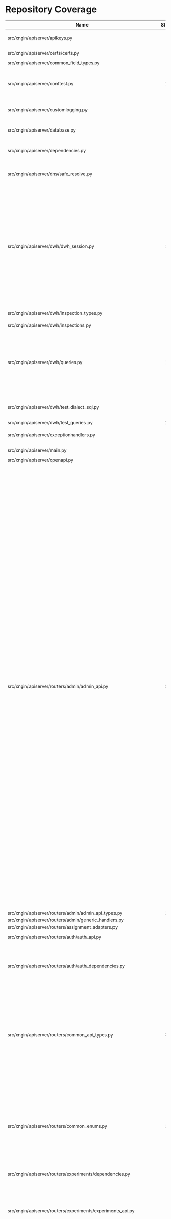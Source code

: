 # Repository Coverage



| Name                                                                 |    Stmts |     Miss |   Cover |   Missing |
|--------------------------------------------------------------------- | -------: | -------: | ------: | --------: |
| src/xngin/apiserver/apikeys.py                                       |       39 |        8 |     79% |35, 37-41, 72-75 |
| src/xngin/apiserver/certs/certs.py                                   |       16 |        9 |     44% |21-25, 39-46 |
| src/xngin/apiserver/common\_field\_types.py                          |       12 |        1 |     92% |        13 |
| src/xngin/apiserver/conftest.py                                      |      178 |        8 |     96% |72, 94-96, 106, 145, 147, 151 |
| src/xngin/apiserver/customlogging.py                                 |       54 |        5 |     91% |41-42, 47, 62-63 |
| src/xngin/apiserver/database.py                                      |       61 |       16 |     74% |28, 42, 59, 65, 72, 93-109 |
| src/xngin/apiserver/dependencies.py                                  |       27 |        9 |     67% |22, 49, 52-56, 61-63 |
| src/xngin/apiserver/dns/safe\_resolve.py                             |       44 |        9 |     80% |28-29, 33-34, 47, 74, 77, 82-83 |
| src/xngin/apiserver/dwh/dwh\_session.py                              |      179 |       77 |     57% |37, 43, 71-76, 79, 142, 150, 167-178, 185-246, 272-274, 289, 342-349, 352, 356-362, 380, 414-421, 429 |
| src/xngin/apiserver/dwh/inspection\_types.py                         |       61 |        5 |     92% |41, 61, 85, 96, 104 |
| src/xngin/apiserver/dwh/inspections.py                               |       28 |        1 |     96% |        65 |
| src/xngin/apiserver/dwh/queries.py                                   |      166 |       28 |     83% |124-167, 183, 195, 244, 283, 335, 356, 375, 384, 386, 403 |
| src/xngin/apiserver/dwh/test\_dialect\_sql.py                        |       77 |        6 |     92% |535, 549, 552-557 |
| src/xngin/apiserver/dwh/test\_queries.py                             |      224 |        1 |     99% |       216 |
| src/xngin/apiserver/exceptionhandlers.py                             |       45 |        9 |     80% |30, 36, 46, 56-61, 83 |
| src/xngin/apiserver/main.py                                          |       30 |        3 |     90% | 19-21, 47 |
| src/xngin/apiserver/openapi.py                                       |       20 |        9 |     55% |     19-68 |
| src/xngin/apiserver/routers/admin/admin\_api.py                      |      503 |      256 |     49% |162, 235-240, 267-272, 297-302, 316-320, 333-339, 362, 384, 395, 410-423, 443-453, 485-502, 520-537, 572-584, 588-601, 623-643, 660-679, 694-700, 717-727, 759-770, 798-824, 835-853, 863-867, 886-893, 899-907, 929-943, 957, 1011-1021, 1036-1123, 1135, 1150-1175, 1202-1208, 1262-1267, 1322-1337, 1362-1395, 1454, 1481-1482, 1496-1497, 1508, 1520-1528, 1539-1545, 1562-1569, 1601-1612, 1653-1679, 1692-1696 |
| src/xngin/apiserver/routers/admin/admin\_api\_types.py               |      144 |        2 |     99% |    31, 33 |
| src/xngin/apiserver/routers/admin/generic\_handlers.py               |       24 |       14 |     42% |     41-59 |
| src/xngin/apiserver/routers/assignment\_adapters.py                  |       44 |        1 |     98% |       159 |
| src/xngin/apiserver/routers/auth/auth\_api.py                        |       32 |       10 |     69% |26, 30, 61-84 |
| src/xngin/apiserver/routers/auth/auth\_dependencies.py               |       96 |       47 |     51% |56, 71-79, 86-117, 137, 144-187, 218-220 |
| src/xngin/apiserver/routers/common\_api\_types.py                    |      335 |       46 |     86% |106, 135, 137, 240, 310-319, 339, 550-554, 595, 766-789, 796-806, 813-819, 1016 |
| src/xngin/apiserver/routers/common\_enums.py                         |      169 |       56 |     67% |73, 75, 87, 89, 98-107, 112, 134-151, 163-172, 209, 247-260, 280-286, 314-318 |
| src/xngin/apiserver/routers/experiments/dependencies.py              |       18 |        3 |     83% |     51-57 |
| src/xngin/apiserver/routers/experiments/experiments\_api.py          |       63 |       15 |     76% |97, 106-119, 141, 154, 181, 192, 206, 230-235, 252-259 |
| src/xngin/apiserver/routers/experiments/experiments\_common.py       |      290 |       87 |     70% |64, 69, 94, 110, 118, 143-153, 173, 195, 211-220, 244, 255, 325, 339, 364-382, 414-432, 479-486, 542-560, 614-616, 693, 697, 720, 743, 756, 784-872 |
| src/xngin/apiserver/routers/experiments/test\_experiments\_common.py |      337 |        1 |     99% |       931 |
| src/xngin/apiserver/routers/healthchecks\_api.py                     |       16 |        2 |     88% |     26-29 |
| src/xngin/apiserver/routers/test\_common\_api\_types.py              |       41 |        1 |     98% |        76 |
| src/xngin/apiserver/settings.py                                      |      195 |       34 |     83% |114, 163, 170, 176, 236, 238-244, 306, 313, 316-321, 375-381, 402, 426, 436-441, 451, 454, 482, 504, 519 |
| src/xngin/apiserver/sqla/tables.py                                   |      262 |       12 |     95% |57, 170-172, 325, 347, 371, 376-378, 381-382 |
| src/xngin/apiserver/storage/storage\_format\_converters.py           |       90 |       16 |     82% |59, 76, 90-91, 112, 165-197, 291, 325-364 |
| src/xngin/apiserver/testing/assertions.py                            |       14 |        5 |     64% | 16-19, 27 |
| src/xngin/apiserver/testing/xurl.py                                  |       29 |        1 |     97% |        37 |
| src/xngin/cli/main.py                                                |      336 |      197 |     41% |85-101, 117-149, 153-157, 169-171, 266, 269, 274, 286-287, 296, 304-322, 325-361, 363-366, 386-391, 396-397, 428-433, 446-454, 460-466, 472-475, 484-492, 517-522, 537-545, 558-566, 570-573, 615-702, 720-724, 737-738, 748-750, 754 |
| src/xngin/db\_extensions/custom\_functions.py                        |       41 |        3 |     93% |47, 71, 84 |
| src/xngin/db\_extensions/test\_custom\_functions.py                  |       48 |       12 |     75% |59-68, 73-82 |
| src/xngin/events/common.py                                           |        7 |        2 |     71% |    14, 21 |
| src/xngin/events/experiment\_created.py                              |       14 |        4 |     71% | 18, 21-25 |
| src/xngin/events/webhook\_sent.py                                    |       15 |        5 |     67% |     18-23 |
| src/xngin/stats/balance.py                                           |       62 |        3 |     95% |113, 143, 146 |
| src/xngin/stats/bandit\_sampling.py                                  |       70 |       59 |     16% |27-29, 50-57, 76-78, 100-115, 141-164, 183-215, 237-277 |
| src/xngin/stats/power.py                                             |       65 |        5 |     92% |51, 94, 151-161 |
| src/xngin/xsecrets/gcp\_kms\_provider.py                             |       71 |       26 |     63% |62-79, 86-89, 106-107, 110, 114-122, 126-133 |
| src/xngin/xsecrets/provider.py                                       |       19 |        1 |     95% |        46 |
| src/xngin/xsecrets/secretservice.py                                  |       61 |        4 |     93% |42-43, 106, 130 |
| src/xngin/xsecrets/test\_gcp\_kms\_provider.py                       |      103 |       26 |     75% |40-42, 170-175, 182-189, 195-203, 210, 217-228 |
| src/xngin/xsecrets/test\_nacl\_provider.py                           |       67 |        1 |     99% |        24 |
|                                                            **TOTAL** | **6674** | **1161** | **83%** |           |

54 files skipped due to complete coverage.


## Setup coverage badge

Below are examples of the badges you can use in your main branch `README` file.

### Direct image

[![Coverage badge](https://github.com/agency-fund/evidential-be/raw/python-coverage-comment-action-data/badge.svg)](https://github.com/agency-fund/evidential-be/tree/python-coverage-comment-action-data)

This is the one to use if your repository is private or if you don't want to customize anything.



## What is that?

This branch is part of the
[python-coverage-comment-action](https://github.com/marketplace/actions/python-coverage-comment)
GitHub Action. All the files in this branch are automatically generated and may be
overwritten at any moment.